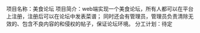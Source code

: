 项目名称：美食论坛
项目简介：web端实现一个美食论坛，所有人都可以在平台上注册，注册后可以在论坛中发表菜谱；
同时还会有管理员，管理员负责清除无效的、包含不良内容的和侵权的帖子，保证论坛环境。
分工计划：待定
